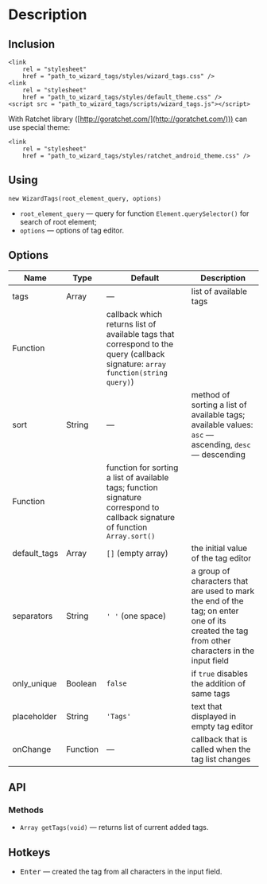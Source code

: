 # Description

## Inclusion

    <link
        rel = "stylesheet"
        href = "path_to_wizard_tags/styles/wizard_tags.css" />
    <link
        rel = "stylesheet"
        href = "path_to_wizard_tags/styles/default_theme.css" />
    <script src = "path_to_wizard_tags/scripts/wizard_tags.js"></script>

With Ratchet library ([http://goratchet.com/](http://goratchet.com/))) can use
special theme:

    <link
        rel = "stylesheet"
        href = "path_to_wizard_tags/styles/ratchet_android_theme.css" />

## Using

    new WizardTags(root_element_query, options)

* `root_element_query` &mdash; query for function `Element.querySelector()` for
search of root element;
* `options` &mdash; options of tag editor.

## Options

Name | Type | Default | Description
--- | --- | --- | ---
tags | Array | &mdash; | list of available tags
| Function || callback which returns list of available tags that correspond to the query (callback signature: `array function(string query)`)
sort | String | &mdash; | method of sorting a list of available tags; available values: `asc` &mdash; ascending, `desc` &mdash; descending
| Function || function for sorting a list of available tags; function signature correspond to callback signature of function `Array.sort()`
default_tags | Array | `[]` (empty array) | the initial value of the tag editor
separators | String | `' '` (one space) | a group of characters that are used to mark the end of the tag; on enter one of its created the tag from other characters in the input field
only_unique | Boolean | `false` | if `true` disables the addition of same tags
placeholder | String | `'Tags'` | text that displayed in empty tag editor
onChange | Function | &mdash; | callback that is called when the tag list changes

## API

### Methods

* `Array getTags(void)` &mdash; returns list of current added tags.

## Hotkeys

* <kbd>Enter</kbd> &mdash; created the tag from all characters in the input
field.

